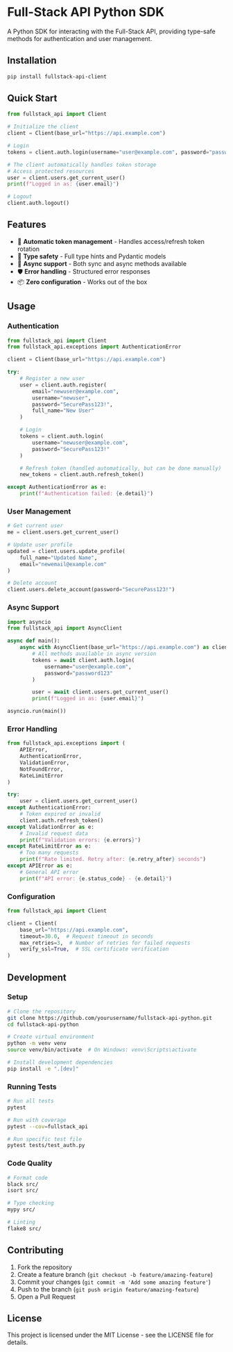 # Full-Stack API Python SDK

A Python SDK for interacting with the Full-Stack API, providing type-safe methods for authentication and user management.

## Installation

```bash
pip install fullstack-api-client
```

## Quick Start

```python
from fullstack_api import Client

# Initialize the client
client = Client(base_url="https://api.example.com")

# Login
tokens = client.auth.login(username="user@example.com", password="password123")

# The client automatically handles token storage
# Access protected resources
user = client.users.get_current_user()
print(f"Logged in as: {user.email}")

# Logout
client.auth.logout()
```

## Features

- 🔐 **Automatic token management** - Handles access/refresh token rotation
- 🦺 **Type safety** - Full type hints and Pydantic models
- 🚀 **Async support** - Both sync and async methods available
- 🛡️ **Error handling** - Structured error responses
- 📦 **Zero configuration** - Works out of the box

## Usage

### Authentication

```python
from fullstack_api import Client
from fullstack_api.exceptions import AuthenticationError

client = Client(base_url="https://api.example.com")

try:
    # Register a new user
    user = client.auth.register(
        email="newuser@example.com",
        username="newuser",
        password="SecurePass123!",
        full_name="New User"
    )

    # Login
    tokens = client.auth.login(
        username="newuser@example.com",
        password="SecurePass123!"
    )

    # Refresh token (handled automatically, but can be done manually)
    new_tokens = client.auth.refresh_token()

except AuthenticationError as e:
    print(f"Authentication failed: {e.detail}")
```

### User Management

```python
# Get current user
me = client.users.get_current_user()

# Update user profile
updated = client.users.update_profile(
    full_name="Updated Name",
    email="newemail@example.com"
)

# Delete account
client.users.delete_account(password="SecurePass123!")
```

### Async Support

```python
import asyncio
from fullstack_api import AsyncClient

async def main():
    async with AsyncClient(base_url="https://api.example.com") as client:
        # All methods available in async version
        tokens = await client.auth.login(
            username="user@example.com",
            password="password123"
        )

        user = await client.users.get_current_user()
        print(f"Logged in as: {user.email}")

asyncio.run(main())
```

### Error Handling

```python
from fullstack_api.exceptions import (
    APIError,
    AuthenticationError,
    ValidationError,
    NotFoundError,
    RateLimitError
)

try:
    user = client.users.get_current_user()
except AuthenticationError:
    # Token expired or invalid
    client.auth.refresh_token()
except ValidationError as e:
    # Invalid request data
    print(f"Validation errors: {e.errors}")
except RateLimitError as e:
    # Too many requests
    print(f"Rate limited. Retry after: {e.retry_after} seconds")
except APIError as e:
    # General API error
    print(f"API error: {e.status_code} - {e.detail}")
```

### Configuration

```python
from fullstack_api import Client

client = Client(
    base_url="https://api.example.com",
    timeout=30.0,  # Request timeout in seconds
    max_retries=3,  # Number of retries for failed requests
    verify_ssl=True,  # SSL certificate verification
)
```

## Development

### Setup

```bash
# Clone the repository
git clone https://github.com/yourusername/fullstack-api-python.git
cd fullstack-api-python

# Create virtual environment
python -m venv venv
source venv/bin/activate  # On Windows: venv\Scripts\activate

# Install development dependencies
pip install -e ".[dev]"
```

### Running Tests

```bash
# Run all tests
pytest

# Run with coverage
pytest --cov=fullstack_api

# Run specific test file
pytest tests/test_auth.py
```

### Code Quality

```bash
# Format code
black src/
isort src/

# Type checking
mypy src/

# Linting
flake8 src/
```

## Contributing

1. Fork the repository
2. Create a feature branch (`git checkout -b feature/amazing-feature`)
3. Commit your changes (`git commit -m 'Add some amazing feature'`)
4. Push to the branch (`git push origin feature/amazing-feature`)
5. Open a Pull Request

## License

This project is licensed under the MIT License - see the LICENSE file for details.
